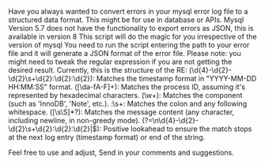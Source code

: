 Have you always wanted to convert errors in your mysql error log file to a structured data format.
This might be for use in database or APIs.
Mysql Version 5.7 does not have the functionality to export errors as JSON, this is available in version 8
This script will do the magic for you irrespective of the version of mysql
You need to run the script entering the path to your error file and it will generate a JSON format of the error file.
Please note: you might need to tweak the regular expression if you are not getting the desired result.
Currently, this is the structure of the RE:
    (\d{4}-\d{2}-\d{2}\s+\d{2}:\d{2}:\d{2}): Matches the timestamp format in "YYYY-MM-DD HH:MM:SS" format.
    ([\da-fA-F]+): Matches the process ID, assuming it's represented by hexadecimal characters.
    (\w+): Matches the component (such as 'InnoDB', 'Note', etc.).
    :\s+: Matches the colon and any following whitespace.
    ([\s\S]*?): Matches the message content (any character, including newline, in non-greedy mode).
    (?=\n\d{4}-\d{2}-\d{2}\s+\d{2}:\d{2}:\d{2}|$): Positive lookahead to ensure the match stops at the next log entry (timestamp format) or end of the string.

Feel free to use and adjust, Send in your comments and suggestions.
